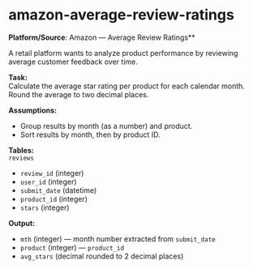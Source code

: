 # amazon-average-review-ratings

**Platform/Source**: Amazon — Average Review Ratings**

A retail platform wants to analyze product performance by reviewing average customer feedback over time.

**Task:**  
Calculate the average star rating per product for each calendar month. Round the average to two decimal places.

**Assumptions:**  
- Group results by month (as a number) and product.  
- Sort results by month, then by product ID.

**Tables:**  
`reviews`  
- `review_id` (integer)  
- `user_id` (integer)  
- `submit_date` (datetime)  
- `product_id` (integer)  
- `stars` (integer)

**Output:**  
- `mth` (integer) — month number extracted from `submit_date`  
- `product` (integer) — `product_id`  
- `avg_stars` (decimal rounded to 2 decimal places)

